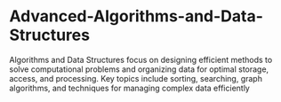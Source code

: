 # Advanced-Algorithms-and-Data-Structures
Algorithms and Data Structures focus on designing efficient methods to solve computational problems and organizing data for optimal storage, access, and processing. Key topics include sorting, searching, graph algorithms, and techniques for managing complex data efficiently
